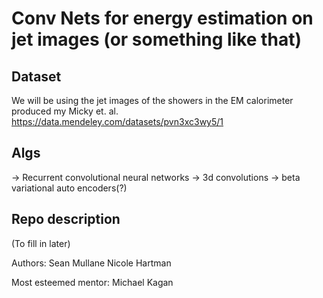 # Conv Nets for energy estimation on jet images (or something like that)

## Dataset

We will be using the jet images of the showers in the EM calorimeter produced
my Micky et. al.
https://data.mendeley.com/datasets/pvn3xc3wy5/1

## Algs

-> Recurrent convolutional neural networks
-> 3d convolutions
-> beta variational auto encoders(?)

## Repo description
(To fill in later)

Authors: 
    Sean Mullane 
    Nicole Hartman

Most esteemed mentor: 
    Michael Kagan

